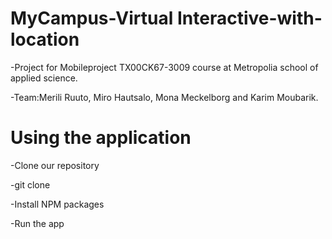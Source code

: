 # MyCampus-Virtual Interactive-with-location
-Project for Mobileproject TX00CK67-3009 course at Metropolia school of applied science.

-Team:Merili Ruuto, Miro Hautsalo, Mona Meckelborg and Karim Moubarik.
# Using the application

-Clone our repository

  -git clone

-Install NPM packages

-Run the app
